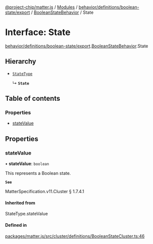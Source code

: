 [@project-chip/matter.js](../README.md) / [Modules](../modules.md) / [behavior/definitions/boolean-state/export](../modules/behavior_definitions_boolean_state_export.md) / [BooleanStateBehavior](../modules/behavior_definitions_boolean_state_export.BooleanStateBehavior.md) / State

# Interface: State

[behavior/definitions/boolean-state/export](../modules/behavior_definitions_boolean_state_export.md).[BooleanStateBehavior](../modules/behavior_definitions_boolean_state_export.BooleanStateBehavior.md).State

## Hierarchy

- [`StateType`](../modules/behavior_definitions_boolean_state_export._internal_.md#statetype)

  ↳ **`State`**

## Table of contents

### Properties

- [stateValue](behavior_definitions_boolean_state_export.BooleanStateBehavior.State.md#statevalue)

## Properties

### stateValue

• **stateValue**: `boolean`

This represents a Boolean state.

**`See`**

MatterSpecification.v11.Cluster § 1.7.4.1

#### Inherited from

StateType.stateValue

#### Defined in

[packages/matter.js/src/cluster/definitions/BooleanStateCluster.ts:46](https://github.com/project-chip/matter.js/blob/5f71eedebdb9fa54338bde320c311bb359b7455d/packages/matter.js/src/cluster/definitions/BooleanStateCluster.ts#L46)
